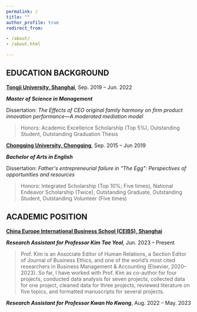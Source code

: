 ```yaml
---
permalink: /
title: ""
author_profile: true
redirect_from:

- /about/
- /about.html

---
```


## EDUCATION BACKGROUND

**[Tongji University, Shanghai](https://www.tongji.edu.cn/)**, Sep. 2019 – Jun. 2022

***Master of Science in Management***

Dissertation: *The Effects of CEO original family harmony on firm product innovation performance—A moderated mediation model*

> Honors: Academic Excellence Scholarship (Top 5%), Outstanding Student, Outstanding Graduation Thesis

**[Chongqing University, Chongqing](https://www.cqu.edu.cn/)**, Sep. 2015 – Jun 2019

***Bachelor of Arts in English***

Dissertation: *Father's entrepreneurial failure in "The Egg": Perspectives of opportunities and resources*

> Honors: Integrated Scholarship (Top 10%; Five times), National Endeavor Scholarship (Twice), Outstanding Graduate, Outstanding Student, Outstanding Volunteer (Five times)

## ACADEMIC POSITION

**[China Europe International Business School (CEIBS), Shanghai](https://cn.ceibs.edu/)**

***Research Assistant for Professor Kim Tae Yeol***, Jun. 2023 – Present

> Prof. Kim is an Associate Editor of Human Relations, a Section Editor of Journal of Business Ethics, and one of the world’s most cited researchers in Business Management & Accounting (Elsevier, 2020–2023). So far, I have worked with Prof. Kim as co-author for four projects, conducted data analysis for seven projects, collected data for one project, cleaned data for three projects, reviewed literature on five topics, and formatted manuscripts for several projects.

***Research Assistant for Professor Kwan Ho Kwong***, Aug. 2022 – May. 2023

